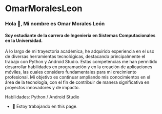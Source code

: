# OmarMoralesLeon
### Hola 👋, Mi nombre es Omar Morales León 
#### Soy estudiante de la carrera de Ingeniería en Sistemas Computacionales en la Universidad. 

A lo largo de mi trayectoria académica, he adquirido experiencia en el uso de diversas herramientas tecnológicas, destacando principalmente el trabajo con Python y Android Studio. Estas competencias me han permitido desarrollar habilidades en programación y en la creación de aplicaciones móviles, las cuales considero fundamentales para mi crecimiento profesional.
Mi objetivo es continuar ampliando mis conocimientos en el área de la tecnología, con el fin de contribuir de manera significativa en proyectos innovadores y de impacto.

Habilidades: Python / Android Studio 

- 🔭 Estoy trabajando en this page. 




